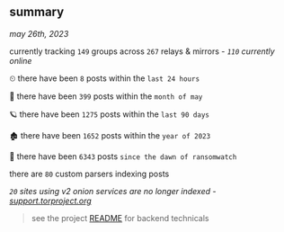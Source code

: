 
## summary
_may 26th, 2023_

currently tracking `149` groups across `267` relays & mirrors - _`110` currently online_

⏲ there have been `8` posts within the `last 24 hours`

🦈 there have been `399` posts within the `month of may`

🪐 there have been `1275` posts within the `last 90 days`

🏚 there have been `1652` posts within the `year of 2023`

🦕 there have been `6343` posts `since the dawn of ransomwatch`

there are `80` custom parsers indexing posts

_`20` sites using v2 onion services are no longer indexed - [support.torproject.org](https://support.torproject.org/onionservices/v2-deprecation/)_

> see the project [README](https://github.com/joshhighet/ransomwatch#ransomwatch--) for backend technicals
